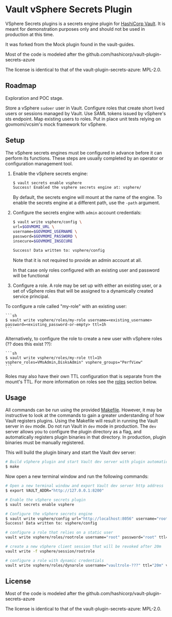 # Vault vSphere Secrets Plugin

VSphere Secrets plugins is a secrets engine plugin for [HashiCorp Vault](https://www.vaultproject.io/). It is meant for demonstration purposes only and should not be used in production at this time.

It was forked from the Mock plugin found in the vault-guides.

Most of the code is modeled after the github.com/hashicorp/vault-plugin-secrets-azure

The license is identical to that of the vault-plugin-secrets-azure: MPL-2.0.

## Roadmap

Exploration and POC stage.

Store a vSphere `sudoer` user in Vault.
Configure roles that create short lived users or sessions managed by Vault.
Use SAML tokens issued by vSphere's sts endpoint.
Map existing users to roles.
Put in place unit tests relying on govmomi/vcsim's mock framework for vSphere.

## Setup

The vSphere secrets engines must be configured in advance before it can perform its
functions. These steps are usually completed by an operator or configuration
management tool.

1. Enable the vSphere secrets engine:

    ```sh
    $ vault secrets enable vsphere
    Success! Enabled the vsphere secrets engine at: vsphere/
    ```

    By default, the secrets engine will mount at the name of the engine. To
    enable the secrets engine at a different path, use the `-path` argument.

2. Configure the secrets engine with `admin` account credentials:

    ```sh
    $ vault write vsphere/config \
    url=$GOVMOMI_URL \
    username=$GOVMOMI_USERNAME \
    password=$GOVMOMI_PASSWORD \
    insecure=$GOVMOMI_INSECURE

    Success! Data written to: vsphere/config
    ```

    Note that it is not required to provide an admin account at all.

    In that case only roles configured with an existing user and password will be functional

3. Configure a role. A role may be set up with either an existing user, or
a set of vSphere roles that will be assigned to a dynamically created service principal.

To configure a role called "my-role" with an existing user:

    ```sh
    $ vault write vsphere/roles/my-role username=<existing_username> password=<existing_password-or-empty> ttl=1h
    ```

Alternatively, to configure the role to create a new user with vSphere roles (?? does this exist ??):

    ```sh
    $ vault write vsphere/roles/my-role ttl=1h vsphere_roles=VMsAdmin,DisksAdmin" vsphere_groups="PerfView"
    ```

Roles may also have their own TTL configuration that is separate from the mount's
TTL. For more information on roles see the [roles](#roles) section below.



## Usage

All commands can be run using the provided [Makefile](./Makefile). However, it may be instructive to look at the commands to gain a greater understanding of how Vault registers plugins. Using the Makefile will result in running the Vault server in `dev` mode. Do not run Vault in `dev` mode in production. The `dev` server allows you to configure the plugin directory as a flag, and automatically registers plugin binaries in that directory. In production, plugin binaries must be manually registered.

This will build the plugin binary and start the Vault dev server:
```bash
# Build vSphere plugin and start Vault dev server with plugin automatically registered
$ make
```

Now open a new terminal window and run the following commands:
```bash
# Open a new terminal window and export Vault dev server http address
$ export VAULT_ADDR="http://127.0.0.1:8200"

# Enable the vSphere secrets plugin
$ vault secrets enable vsphere

# Configure the vSphere secrets engine
$ vault write vsphere/config url="http://localhost:8056" username="root" password="root" insecure="true"
Success! Data written to: vsphere/config

# configure a role that relies on a static user
vault write vsphere/roles/rootrole username="root" password="root" ttl="20m"

# create a new vSphere client session that will be revoked after 20m
vault write -f vsphere/session/rootrole

# configure a role with dynamic credentials
vault write vsphere/roles/dynarole username="vaultrole-???" ttl="20m" vsphere_roles='[{role_name:"VM Administrator",folders:"esx0/vms/tenant1"},{role_name:"Storage Administrator",folders:"esx0/storage/tenant1,esx0/storage/shared",tags:"tenant1"}]'

```

## License

Most of the code is modeled after the github.com/hashicorp/vault-plugin-secrets-azure

The license is identical to that of the vault-plugin-secrets-azure: MPL-2.0.
